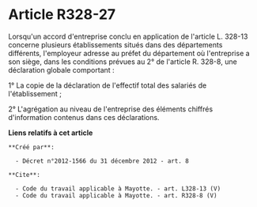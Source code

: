 # Article R328-27

Lorsqu'un accord d'entreprise conclu en application de l'article L. 328-13 concerne plusieurs établissements situés dans des
départements différents, l'employeur adresse au préfet du département où l'entreprise a son siège, dans les conditions
prévues au 2° de l'article R. 328-8, une déclaration globale comportant : 

1° La copie de la déclaration de l'effectif total des salariés de l'établissement ; 

2° L'agrégation au niveau de l'entreprise des éléments chiffrés d'information contenus dans ces déclarations.

**Liens relatifs à cet article**

	**Créé par**:

	  - Décret n°2012-1566 du 31 décembre 2012 - art. 8

	**Cite**:

	  - Code du travail applicable à Mayotte. - art. L328-13 (V)
	  - Code du travail applicable à Mayotte. - art. R328-8 (V)
